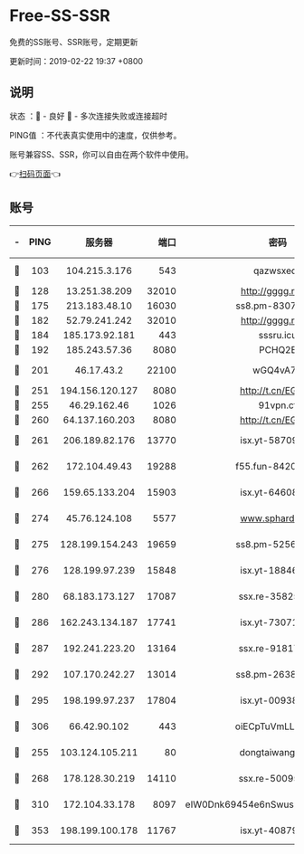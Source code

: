 # Free-SS-SSR

免费的SS账号、SSR账号，定期更新

更新时间：2019-02-22 19:37 +0800

## 说明

状态     ：🙂 - 良好 🙁 - 多次连接失败或连接超时

PING值   ：不代表真实使用中的速度，仅供参考。

账号兼容SS、SSR，你可以自由在两个软件中使用。

👉[扫码页面](https://liesauer.github.io/free-ss-ssr.github.io/)👈

## 账号

|-|PING|服务器|端口|密码|加密方式|区域|
|:----:|:----:|:-----:|-----:|:----:|:----:|:----:|
|🙂|103|104.215.3.176|543|qazwsxedc|aes-256-gcm|JP|
|🙂|128|13.251.38.209|32010|http://gggg.rocks|chacha20|SG|
|🙂|175|213.183.48.10|16030|ss8.pm-83073049|rc4-md5|RU|
|🙂|182|52.79.241.242|32010|http://gggg.rocks|chacha20|KR|
|🙂|184|185.173.92.181|443|sssru.icu|rc4-md5|RU|
|🙂|192|185.243.57.36|8080|PCHQ2E|rc4-md5|US|
|🙂|201|46.17.43.2|22100|wGQ4vA7D|aes-256-gcm|RU|
|🙂|251|194.156.120.127|8080|http://t.cn/EGJIyrl|rc4-md5|RU|
|🙂|255|46.29.162.46|1026|91vpn.cf|rc4-md5|RU|
|🙂|260|64.137.160.203|8080|http://t.cn/EGJIyrl|rc4-md5|CA|
|🙂|261|206.189.82.176|13770|isx.yt-58709121|aes-256-cfb|SG|
|🙂|262|172.104.49.43|19288|f55.fun-84203624|aes-256-cfb|SG|
|🙂|266|159.65.133.204|15903|isx.yt-64608390|aes-256-cfb|SG|
|🙂|274|45.76.124.108|5577|www.sphard.com|aes-256-cfb|AU|
|🙂|275|128.199.154.243|19659|ss8.pm-52569883|aes-256-cfb|SG|
|🙂|276|128.199.97.239|15848|isx.yt-18846898|aes-256-cfb|SG|
|🙂|280|68.183.173.127|17087|ssx.re-35825697|aes-256-cfb|US|
|🙂|286|162.243.134.187|17741|isx.yt-73071395|aes-256-cfb|US|
|🙂|287|192.241.223.20|13164|ssx.re-91817588|aes-256-cfb|US|
|🙂|292|107.170.242.27|13014|ss8.pm-26383123|aes-256-cfb|US|
|🙂|295|198.199.97.237|17804|isx.yt-00938684|aes-256-cfb|US|
|🙂|306|66.42.90.102|443|oiECpTuVmLLxk4Ts|aes-256-cfb|US|
|🙂|255|103.124.105.211|80|dongtaiwang.com|aes-256-cfb|US|
|🙂|268|178.128.30.219|14110|ssx.re-50095618|aes-256-cfb|SG|
|🙂|310|172.104.33.178|8097|eIW0Dnk69454e6nSwuspv9DmS201tQ0D|aes-256-cfb|SG|
|🙂|353|198.199.100.178|11767|isx.yt-40879146|aes-256-cfb|US|

